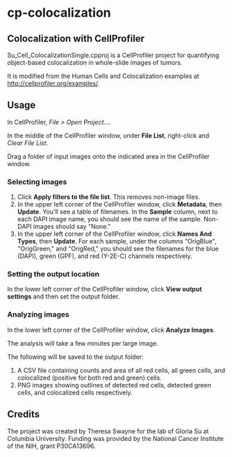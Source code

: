 # cp-colocalization
## Colocalization with CellProfiler

Su_Cell_ColocalizationSingle.cpproj is a CellProfiler project for quantifying object-based colocalization in whole-slide images of tumors.

It is modified from the Human Cells and Colocalization examples at http://cellprofiler.org/examples/.

## Usage

In CellProfiler, *File > Open Project...*.

In the middle of the CellProfiler window, under **File List**, right-click and *Clear File List*.

Drag a folder of input images onto the indicated area in the CellProfiler window.

### Selecting images

1. Click **Apply filters to the file list**. This removes non-image files.
2. In the upper left corner of the CellProfiler window, click **Metadata**, then **Update**. You'll see a table of filenames. In the **Sample** column, next to each DAPI image name, you should see the name of the sample. Non-DAPI images should say "None."
3.  In the upper left corner of the CellProfiler window, click **Names And Types**, then **Update**. For each sample, under the columns "OrigBlue", "OrigGreen," and "OrigRed," you should see the filenames for the blue (DAPI), green (GPF), and red (Y-2E-C) channels respectively.

### Setting the output location

In the lower left corner of the CellProfiler window, click **View output settings** and then set the output folder.

### Analyzing images

In the lower left corner of the CellProfiler window, click **Analyze Images**. 

The analysis will take a few minutes per large image. 

The following will be saved to the output folder:
1. A CSV file containing counts and area of all red cells, all green cells, and colocalized (positive for both red and green) cells.
2. PNG images showing outlines of detected red cells, detected green cells, and colocalized cells respectively.

## Credits

The project was created by Theresa Swayne for the lab of Gloria Su at Columbia University.
Funding was provided by the National Cancer Institute of the NIH, grant P30CA13696.
